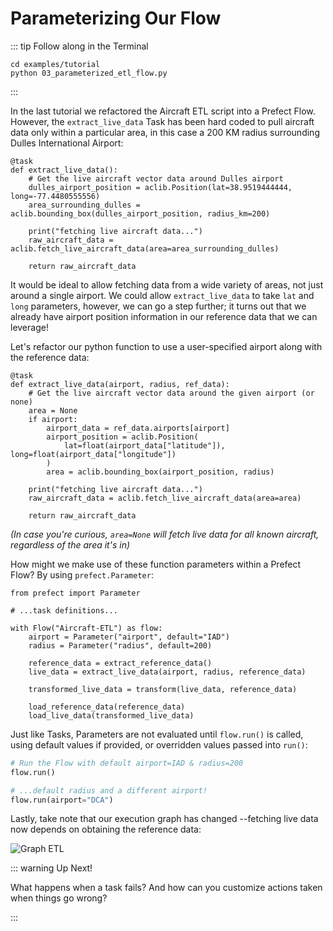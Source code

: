 # Parameterizing Our Flow

::: tip Follow along in the Terminal

```
cd examples/tutorial
python 03_parameterized_etl_flow.py
```

:::

In the last tutorial we refactored the Aircraft ETL script into a Prefect Flow. However, the `extract_live_data` Task has been hard coded to pull aircraft data only within a particular area, in this case a 200 KM radius surrounding Dulles International Airport:

```python{4-5}
@task
def extract_live_data():
    # Get the live aircraft vector data around Dulles airport
    dulles_airport_position = aclib.Position(lat=38.9519444444, long=-77.4480555556)
    area_surrounding_dulles = aclib.bounding_box(dulles_airport_position, radius_km=200)

    print("fetching live aircraft data...")
    raw_aircraft_data = aclib.fetch_live_aircraft_data(area=area_surrounding_dulles)

    return raw_aircraft_data

```

It would be ideal to allow fetching data from a wide variety of areas, not just around a single airport. We could allow `extract_live_data` to take `lat` and `long` parameters, however, we can go a step further; it turns out that we already have airport position information in our reference data that we can leverage!

Let's refactor our python function to use a user-specified airport along with the reference data:

```python{2, 4-10}
@task
def extract_live_data(airport, radius, ref_data):
    # Get the live aircraft vector data around the given airport (or none)
    area = None
    if airport:
        airport_data = ref_data.airports[airport]
        airport_position = aclib.Position(
            lat=float(airport_data["latitude"]), long=float(airport_data["longitude"])
        )
        area = aclib.bounding_box(airport_position, radius)

    print("fetching live aircraft data...")
    raw_aircraft_data = aclib.fetch_live_aircraft_data(area=area)

    return raw_aircraft_data
```

_(In case you're curious, `area=None` will fetch live data for all known aircraft, regardless of the area it's in)_

How might we make use of these function parameters within a Prefect Flow? By using `prefect.Parameter`:

```python{1,6,7,10}
from prefect import Parameter

# ...task definitions...

with Flow("Aircraft-ETL") as flow:
    airport = Parameter("airport", default="IAD")
    radius = Parameter("radius", default=200)

    reference_data = extract_reference_data()
    live_data = extract_live_data(airport, radius, reference_data)

    transformed_live_data = transform(live_data, reference_data)

    load_reference_data(reference_data)
    load_live_data(transformed_live_data)
```

Just like Tasks, Parameters are not evaluated until `flow.run()` is called, using default values if provided, or overridden values passed into `run()`:

```python
# Run the Flow with default airport=IAD & radius=200
flow.run()

# ...default radius and a different airport!
flow.run(airport="DCA")
```

Lastly, take note that our execution graph has changed --fetching live data now depends on obtaining the reference data:

![Graph ETL](/prefect-tutorial-etl-parameterized-dataflow.png)

::: warning Up Next!

What happens when a task fails? And how can you customize actions taken when things go wrong?

:::
